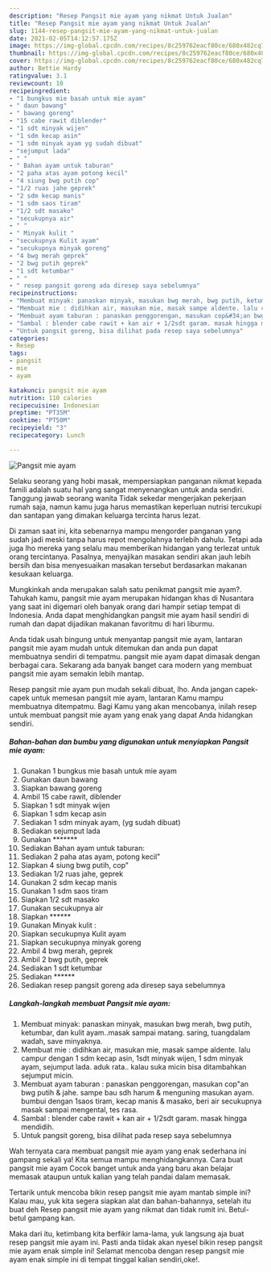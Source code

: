 ```yaml
---
description: "Resep Pangsit mie ayam yang nikmat Untuk Jualan"
title: "Resep Pangsit mie ayam yang nikmat Untuk Jualan"
slug: 1144-resep-pangsit-mie-ayam-yang-nikmat-untuk-jualan
date: 2021-02-05T14:12:57.175Z
image: https://img-global.cpcdn.com/recipes/8c259762eacf80ce/680x482cq70/pangsit-mie-ayam-foto-resep-utama.jpg
thumbnail: https://img-global.cpcdn.com/recipes/8c259762eacf80ce/680x482cq70/pangsit-mie-ayam-foto-resep-utama.jpg
cover: https://img-global.cpcdn.com/recipes/8c259762eacf80ce/680x482cq70/pangsit-mie-ayam-foto-resep-utama.jpg
author: Bettie Hardy
ratingvalue: 3.1
reviewcount: 10
recipeingredient:
- "1 bungkus mie basah untuk mie ayam"
- " daun bawang"
- " bawang goreng"
- "15 cabe rawit diblender"
- "1 sdt minyak wijen"
- "1 sdm kecap asin"
- "1 sdm minyak ayam yg sudah dibuat"
- "sejumput lada"
- " "
- " Bahan ayam untuk taburan"
- "2 paha atas ayam potong kecil"
- "4 siung bwg putih cop"
- "1/2 ruas jahe geprek"
- "2 sdm kecap manis"
- "1 sdm saos tiram"
- "1/2 sdt masako"
- "secukupnya air"
- " "
- " Minyak kulit "
- "secukupnya Kulit ayam"
- "secukupnya minyak goreng"
- "4 bwg merah geprek"
- "2 bwg putih geprek"
- "1 sdt ketumbar"
- " "
- " resep pangsit goreng ada diresep saya sebelumnya"
recipeinstructions:
- "Membuat minyak: panaskan minyak, masukan bwg merah, bwg putih, ketumbar, dan kulit ayam..masak sampai matang. saring, tuangdalam wadah, save minyaknya."
- "Membuat mie : didihkan air, masukan mie, masak sampe aldente. lalu campur dengan 1 sdm kecap asin, 1sdt minyak wijen, 1 sdm minyak ayam, sejumput lada. aduk rata.. kalau suka micin bisa ditambahkan sejumput micin."
- "Membuat ayam taburan : panaskan penggorengan, masukan cop&#34;an bwg putih &amp; jahe. sampe bau sdh harum &amp; menguning masukan ayam. bumbui dengan 1saos tiram, kecap manis &amp; masako, beri air secukupnya masak sampai mengental, tes rasa."
- "Sambal : blender cabe rawit + kan air + 1/2sdt garam. masak hingga mendidih."
- "Untuk pangsit goreng, bisa dilihat pada resep saya sebelumnya"
categories:
- Resep
tags:
- pangsit
- mie
- ayam

katakunci: pangsit mie ayam 
nutrition: 110 calories
recipecuisine: Indonesian
preptime: "PT35M"
cooktime: "PT50M"
recipeyield: "3"
recipecategory: Lunch

---
```



![Pangsit mie ayam](https://img-global.cpcdn.com/recipes/8c259762eacf80ce/680x482cq70/pangsit-mie-ayam-foto-resep-utama.jpg)

Selaku seorang yang hobi masak, mempersiapkan panganan nikmat kepada famili adalah suatu hal yang sangat menyenangkan untuk anda sendiri. Tanggung jawab seorang  wanita Tidak sekedar mengerjakan pekerjaan rumah saja, namun kamu juga harus memastikan keperluan nutrisi tercukupi dan santapan yang dimakan keluarga tercinta harus lezat.

Di zaman  saat ini, kita sebenarnya mampu mengorder panganan yang sudah jadi meski tanpa harus repot mengolahnya terlebih dahulu. Tetapi ada juga lho mereka yang selalu mau memberikan hidangan yang terlezat untuk orang tercintanya. Pasalnya, menyajikan masakan sendiri akan jauh lebih bersih dan bisa menyesuaikan masakan tersebut berdasarkan makanan kesukaan keluarga. 



Mungkinkah anda merupakan salah satu penikmat pangsit mie ayam?. Tahukah kamu, pangsit mie ayam merupakan hidangan khas di Nusantara yang saat ini digemari oleh banyak orang dari hampir setiap tempat di Indonesia. Anda dapat menghidangkan pangsit mie ayam hasil sendiri di rumah dan dapat dijadikan makanan favoritmu di hari liburmu.

Anda tidak usah bingung untuk menyantap pangsit mie ayam, lantaran pangsit mie ayam mudah untuk ditemukan dan anda pun dapat membuatnya sendiri di tempatmu. pangsit mie ayam dapat dimasak dengan berbagai cara. Sekarang ada banyak banget cara modern yang membuat pangsit mie ayam semakin lebih mantap.

Resep pangsit mie ayam pun mudah sekali dibuat, lho. Anda jangan capek-capek untuk memesan pangsit mie ayam, lantaran Kamu mampu membuatnya ditempatmu. Bagi Kamu yang akan mencobanya, inilah resep untuk membuat pangsit mie ayam yang enak yang dapat Anda hidangkan sendiri.

<!--inarticleads1-->

##### Bahan-bahan dan bumbu yang digunakan untuk menyiapkan Pangsit mie ayam:

1. Gunakan 1 bungkus mie basah untuk mie ayam
1. Gunakan  daun bawang
1. Siapkan  bawang goreng
1. Ambil 15 cabe rawit, diblender
1. Siapkan 1 sdt minyak wijen
1. Siapkan 1 sdm kecap asin
1. Sediakan 1 sdm minyak ayam, (yg sudah dibuat)
1. Sediakan sejumput lada
1. Gunakan  *******
1. Sediakan  Bahan ayam untuk taburan:
1. Sediakan 2 paha atas ayam, potong kecil&#34;
1. Siapkan 4 siung bwg putih, cop&#34;
1. Sediakan 1/2 ruas jahe, geprek
1. Gunakan 2 sdm kecap manis
1. Gunakan 1 sdm saos tiram
1. Siapkan 1/2 sdt masako
1. Gunakan secukupnya air
1. Siapkan  ******
1. Gunakan  Minyak kulit :
1. Siapkan secukupnya Kulit ayam
1. Siapkan secukupnya minyak goreng
1. Ambil 4 bwg merah, geprek
1. Ambil 2 bwg putih, geprek
1. Sediakan 1 sdt ketumbar
1. Sediakan  ******
1. Sediakan  resep pangsit goreng ada diresep saya sebelumnya




<!--inarticleads2-->

##### Langkah-langkah membuat Pangsit mie ayam:

1. Membuat minyak: panaskan minyak, masukan bwg merah, bwg putih, ketumbar, dan kulit ayam..masak sampai matang. saring, tuangdalam wadah, save minyaknya.
1. Membuat mie : didihkan air, masukan mie, masak sampe aldente. lalu campur dengan 1 sdm kecap asin, 1sdt minyak wijen, 1 sdm minyak ayam, sejumput lada. aduk rata.. kalau suka micin bisa ditambahkan sejumput micin.
1. Membuat ayam taburan : panaskan penggorengan, masukan cop&#34;an bwg putih &amp; jahe. sampe bau sdh harum &amp; menguning masukan ayam. bumbui dengan 1saos tiram, kecap manis &amp; masako, beri air secukupnya masak sampai mengental, tes rasa.
1. Sambal : blender cabe rawit + kan air + 1/2sdt garam. masak hingga mendidih.
1. Untuk pangsit goreng, bisa dilihat pada resep saya sebelumnya




Wah ternyata cara membuat pangsit mie ayam yang enak sederhana ini gampang sekali ya! Kita semua mampu menghidangkannya. Cara buat pangsit mie ayam Cocok banget untuk anda yang baru akan belajar memasak ataupun untuk kalian yang telah pandai dalam memasak.

Tertarik untuk mencoba bikin resep pangsit mie ayam mantab simple ini? Kalau mau, yuk kita segera siapkan alat dan bahan-bahannya, setelah itu buat deh Resep pangsit mie ayam yang nikmat dan tidak rumit ini. Betul-betul gampang kan. 

Maka dari itu, ketimbang kita berfikir lama-lama, yuk langsung aja buat resep pangsit mie ayam ini. Pasti anda tiidak akan nyesel bikin resep pangsit mie ayam enak simple ini! Selamat mencoba dengan resep pangsit mie ayam enak simple ini di tempat tinggal kalian sendiri,oke!.

